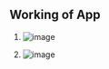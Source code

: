 ## Working of App
1) ![image](https://github.com/niharn22/PDF-GPT/assets/96176811/fe736b05-fe58-4be4-830f-13b187d1299d)
   
2) ![image](https://github.com/niharn22/PDF-GPT/assets/96176811/44219641-8f3d-4cb4-8097-7d7f743f333d)
